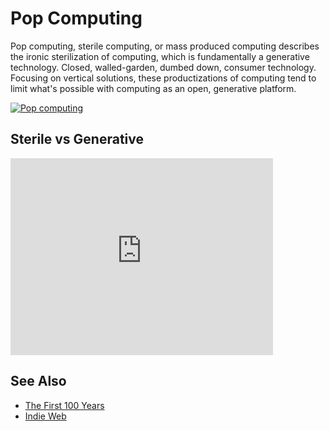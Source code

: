 # Pop Computing

Pop computing, sterile computing, or mass produced computing describes the ironic sterilization of computing, which is fundamentally a generative technology. Closed, walled-garden, dumbed down, consumer technology. Focusing on vertical solutions, these productizations of computing tend to limit what's possible with computing as an open, generative platform.

[![Pop computing](http://c1.staticflickr.com/5/4129/4948473231_056ef75c03_b.jpg)](https://www.flickr.com/photos/factoryjoe/4948473231)

## Sterile vs Generative

<iframe width="420" height="315" src="https://www.youtube.com/embed/ZAsb4gtEpaw" frameborder="0" allowfullscreen></iframe>

## See Also

 * [The First 100 Years](http://idlewords.com/talks/web_design_first_100_years.htm)
 * [Indie Web](http://indiewebcamp.com/)
